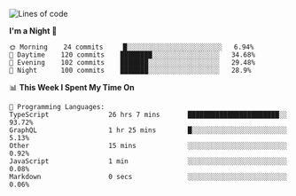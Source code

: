 <!--START_SECTION:waka-->
![Lines of code](https://img.shields.io/badge/From%20Hello%20World%20I%27ve%20Written-640127%20lines%20of%20code-blue)

**I'm a Night 🦉** 

```text
🌞 Morning    24 commits     █░░░░░░░░░░░░░░░░░░░░░░░░   6.94% 
🌆 Daytime    120 commits    ████████░░░░░░░░░░░░░░░░░   34.68% 
🌃 Evening    102 commits    ███████░░░░░░░░░░░░░░░░░░   29.48% 
🌙 Night      100 commits    ███████░░░░░░░░░░░░░░░░░░   28.9%

```


📊 **This Week I Spent My Time On** 

```text
💬 Programming Languages: 
TypeScript               26 hrs 7 mins       ███████████████████████░░   93.72% 
GraphQL                  1 hr 25 mins        █░░░░░░░░░░░░░░░░░░░░░░░░   5.13% 
Other                    15 mins             ░░░░░░░░░░░░░░░░░░░░░░░░░   0.92% 
JavaScript               1 min               ░░░░░░░░░░░░░░░░░░░░░░░░░   0.08% 
Markdown                 0 secs              ░░░░░░░░░░░░░░░░░░░░░░░░░   0.06%

```


<!--END_SECTION:waka-->
